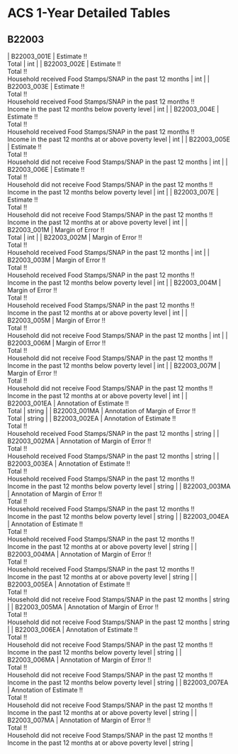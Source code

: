 # ACS 1-Year Detailed Tables

## B22003

| B22003_001E | Estimate !!<br>Total | int |
| B22003_002E | Estimate !!<br>Total !!<br>Household received Food Stamps/SNAP in the past 12 months | int |
| B22003_003E | Estimate !!<br>Total !!<br>Household received Food Stamps/SNAP in the past 12 months !!<br>Income in the past 12 months below poverty level | int |
| B22003_004E | Estimate !!<br>Total !!<br>Household received Food Stamps/SNAP in the past 12 months !!<br>Income in the past 12 months at or above poverty level | int |
| B22003_005E | Estimate !!<br>Total !!<br>Household did not receive Food Stamps/SNAP in the past 12 months | int |
| B22003_006E | Estimate !!<br>Total !!<br>Household did not receive Food Stamps/SNAP in the past 12 months !!<br>Income in the past 12 months below poverty level | int |
| B22003_007E | Estimate !!<br>Total !!<br>Household did not receive Food Stamps/SNAP in the past 12 months !!<br>Income in the past 12 months at or above poverty level | int |
| B22003_001M | Margin of Error !!<br>Total | int |
| B22003_002M | Margin of Error !!<br>Total !!<br>Household received Food Stamps/SNAP in the past 12 months | int |
| B22003_003M | Margin of Error !!<br>Total !!<br>Household received Food Stamps/SNAP in the past 12 months !!<br>Income in the past 12 months below poverty level | int |
| B22003_004M | Margin of Error !!<br>Total !!<br>Household received Food Stamps/SNAP in the past 12 months !!<br>Income in the past 12 months at or above poverty level | int |
| B22003_005M | Margin of Error !!<br>Total !!<br>Household did not receive Food Stamps/SNAP in the past 12 months | int |
| B22003_006M | Margin of Error !!<br>Total !!<br>Household did not receive Food Stamps/SNAP in the past 12 months !!<br>Income in the past 12 months below poverty level | int |
| B22003_007M | Margin of Error !!<br>Total !!<br>Household did not receive Food Stamps/SNAP in the past 12 months !!<br>Income in the past 12 months at or above poverty level | int |
| B22003_001EA | Annotation of Estimate !!<br>Total | string |
| B22003_001MA | Annotation of Margin of Error !!<br>Total | string |
| B22003_002EA | Annotation of Estimate !!<br>Total !!<br>Household received Food Stamps/SNAP in the past 12 months | string |
| B22003_002MA | Annotation of Margin of Error !!<br>Total !!<br>Household received Food Stamps/SNAP in the past 12 months | string |
| B22003_003EA | Annotation of Estimate !!<br>Total !!<br>Household received Food Stamps/SNAP in the past 12 months !!<br>Income in the past 12 months below poverty level | string |
| B22003_003MA | Annotation of Margin of Error !!<br>Total !!<br>Household received Food Stamps/SNAP in the past 12 months !!<br>Income in the past 12 months below poverty level | string |
| B22003_004EA | Annotation of Estimate !!<br>Total !!<br>Household received Food Stamps/SNAP in the past 12 months !!<br>Income in the past 12 months at or above poverty level | string |
| B22003_004MA | Annotation of Margin of Error !!<br>Total !!<br>Household received Food Stamps/SNAP in the past 12 months !!<br>Income in the past 12 months at or above poverty level | string |
| B22003_005EA | Annotation of Estimate !!<br>Total !!<br>Household did not receive Food Stamps/SNAP in the past 12 months | string |
| B22003_005MA | Annotation of Margin of Error !!<br>Total !!<br>Household did not receive Food Stamps/SNAP in the past 12 months | string |
| B22003_006EA | Annotation of Estimate !!<br>Total !!<br>Household did not receive Food Stamps/SNAP in the past 12 months !!<br>Income in the past 12 months below poverty level | string |
| B22003_006MA | Annotation of Margin of Error !!<br>Total !!<br>Household did not receive Food Stamps/SNAP in the past 12 months !!<br>Income in the past 12 months below poverty level | string |
| B22003_007EA | Annotation of Estimate !!<br>Total !!<br>Household did not receive Food Stamps/SNAP in the past 12 months !!<br>Income in the past 12 months at or above poverty level | string |
| B22003_007MA | Annotation of Margin of Error !!<br>Total !!<br>Household did not receive Food Stamps/SNAP in the past 12 months !!<br>Income in the past 12 months at or above poverty level | string |

